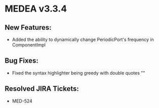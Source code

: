 # MEDEA v3.3.4
## New Features:
* Added the ability to dynamically change PeriodicPort's frequency in ComponentImpl

## Bug Fixes:
* Fixed the syntax highlighter being greedy with double quotes ""

## Resolved JIRA Tickets:
* MED-524